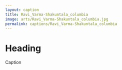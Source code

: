```yaml
---
layout: caption
title: Ravi_Varma-Shakuntala_columbia
image: arts/Ravi_Varma-Shakuntala_columbia.jpg
permalink: captions/Ravi_Varma-Shakuntala_columbia
---
```

# Heading
Caption

